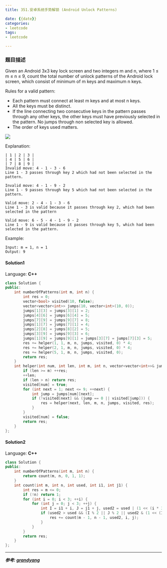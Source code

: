 ```yaml
---
title: 351.安卓系统手势解锁 (Android Unlock Patterns)

date: {{date}}
categories:
- leetcode
tags:
- leetcode

---
```

### 题目描述
Given an Android 3x3 key lock screen and two integers m and n, where 1 ≤ m ≤ n ≤ 9, count the total number of unlock patterns of the Android lock screen, which consist of minimum of m keys and maximum n keys.



Rules for a valid pattern:

- Each pattern must connect at least m keys and at most n keys.
- All the keys must be distinct.
- If the line connecting two consecutive keys in the pattern passes through any other keys, the other keys must have previously selected in the pattern. No jumps through non selected key is allowed.
- The order of keys used matters.

![](https://assets.leetcode.com/uploads/2018/10/12/android-unlock.png)

Explanation:
```
| 1 | 2 | 3 |
| 4 | 5 | 6 |
| 7 | 8 | 9 |
Invalid move: 4 - 1 - 3 - 6
Line 1 - 3 passes through key 2 which had not been selected in the pattern.

Invalid move: 4 - 1 - 9 - 2
Line 1 - 9 passes through key 5 which had not been selected in the pattern.

Valid move: 2 - 4 - 1 - 3 - 6
Line 1 - 3 is valid because it passes through key 2, which had been selected in the pattern

Valid move: 6 - 5 - 4 - 1 - 9 - 2
Line 1 - 9 is valid because it passes through key 5, which had been selected in the pattern.
```


Example:
```
Input: m = 1, n = 1
Output: 9
```

#### Solution1

Language: **C++**

```c++
class Solution {
public:
    int numberOfPatterns(int m, int n) {
        int res = 0;
        vector<bool> visited(10, false);
        vector<vector<int>> jumps(10, vector<int>(10, 0));
        jumps[1][3] = jumps[3][1] = 2;
        jumps[4][6] = jumps[6][4] = 5;
        jumps[7][9] = jumps[9][7] = 8;
        jumps[1][7] = jumps[7][1] = 4;
        jumps[2][8] = jumps[8][2] = 5;
        jumps[3][9] = jumps[9][3] = 6;
        jumps[1][9] = jumps[9][1] = jumps[3][7] = jumps[7][3] = 5;
        res += helper(1, 1, m, n, jumps, visited, 0) * 4;
        res += helper(2, 1, m, n, jumps, visited, 0) * 4;
        res += helper(5, 1, m, n, jumps, visited, 0);
        return res;
    }
    int helper(int num, int len, int m, int n, vector<vector<int>>& jumps, vector<bool>& visited, int res) {
        if (len >= m) ++res;
        ++len;
        if (len > n) return res;
        visited[num] = true;
        for (int next = 1; next <= 9; ++next) {
            int jump = jumps[num][next];
            if (!visited[next] && (jump == 0 || visited[jump])) {
                res = helper(next, len, m, n, jumps, visited, res);
            }
        }
        visited[num] = false;
        return res;
    }
};
```

#### Solution2

Language: **C++**

```c++
class Solution {
public:
    int numberOfPatterns(int m, int n) {
        return count(m, n, 0, 1, 1);
    }
    int count(int m, int n, int used, int i1, int j1) {
        int res = m <= 0;
        if (!n) return 1;
        for (int i = 0; i < 3; ++i) {
            for (int j = 0; j < 3; ++j) {
                int I = i1 + i, J = j1 + j, used2 = used | (1 << (i * 3 + j));
                if (used2 > used && (I % 2 || J % 2 || used2 & (1 << (I / 2 * 3 + J / 2)))) {
                    res += count(m - 1, n - 1, used2, i, j);
                }
            }
        }
        return res;
    }
};
```


---
***参考:
[grandyang](https://www.cnblogs.com/grandyang/p/5541012.html)***
